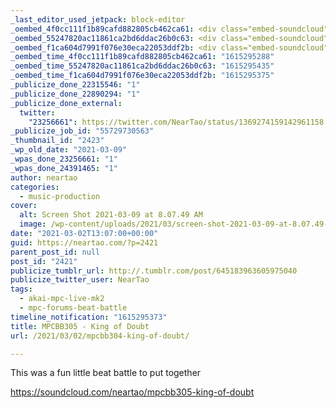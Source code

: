 ```yaml
---
_last_editor_used_jetpack: block-editor
_oembed_4f0cc111f1b89cafd882805cb462ca61: <div class="embed-soundcloud"><iframe title="MPCBB305 - King Of Doubt by NearTao" width="750" height="400" scrolling="no" frameborder="no" src="https://w.soundcloud.com/player/?visual=true&url=https%3A%2F%2Fapi.soundcloud.com%2Ftracks%2F997565962&show_artwork=true&maxwidth=750&maxheight=1000&dnt=1"></iframe></div>
_oembed_55247820ac11861ca2bd6ddac26b0c63: <div class="embed-soundcloud"><iframe title="MPCBB305 - King Of Doubt by NearTao" width="500" height="400" scrolling="no" frameborder="no" src="https://w.soundcloud.com/player/?visual=true&url=https%3A%2F%2Fapi.soundcloud.com%2Ftracks%2F997565962&show_artwork=true&maxwidth=500&maxheight=750&dnt=1"></iframe></div>
_oembed_f1ca604d7991f076e30eca22053ddf2b: <div class="embed-soundcloud"><iframe title="MPCBB305 - King Of Doubt by NearTao" width="584" height="400" scrolling="no" frameborder="no" src="https://w.soundcloud.com/player/?visual=true&url=https%3A%2F%2Fapi.soundcloud.com%2Ftracks%2F997565962&show_artwork=true&maxwidth=584&maxheight=876&dnt=1"></iframe></div>
_oembed_time_4f0cc111f1b89cafd882805cb462ca61: "1615295288"
_oembed_time_55247820ac11861ca2bd6ddac26b0c63: "1615295435"
_oembed_time_f1ca604d7991f076e30eca22053ddf2b: "1615295375"
_publicize_done_22315546: "1"
_publicize_done_22890294: "1"
_publicize_done_external:
  twitter:
    "23256661": https://twitter.com/NearTao/status/1369274159142961158
_publicize_job_id: "55729730563"
_thumbnail_id: "2423"
_wp_old_date: "2021-03-09"
_wpas_done_23256661: "1"
_wpas_done_24391465: "1"
author: neartao
categories:
  - music-production
cover:
  alt: Screen Shot 2021-03-09 at 8.07.49 AM
  image: /wp-content/uploads/2021/03/screen-shot-2021-03-09-at-8.07.49-am.png
date: "2021-03-02T13:07:00+00:00"
guid: https://neartao.com/?p=2421
parent_post_id: null
post_id: "2421"
publicize_tumblr_url: http://.tumblr.com/post/645183963605975040
publicize_twitter_user: NearTao
tags:
  - akai-mpc-live-mk2
  - mpc-forums-beat-battle
timeline_notification: "1615295373"
title: MPCBB305 - King of Doubt
url: /2021/03/02/mpcbb304-king-of-doubt/

---
```

This was a fun little beat battle to put together

https://soundcloud.com/neartao/mpcbb305-king-of-doubt
